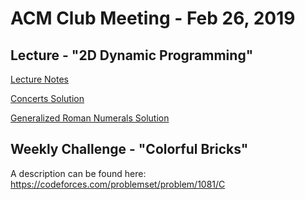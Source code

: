 ACM Club Meeting - Feb 26, 2019
===

Lecture - "2D Dynamic Programming"
---

[Lecture Notes](2DDynamic_Programming.pdf)

[Concerts Solution](Concerts.java)

[Generalized Roman Numerals Solution](GeneralizedRomanNumerals.java)

Weekly Challenge - "Colorful Bricks"
---

A description can be found here: https://codeforces.com/problemset/problem/1081/C